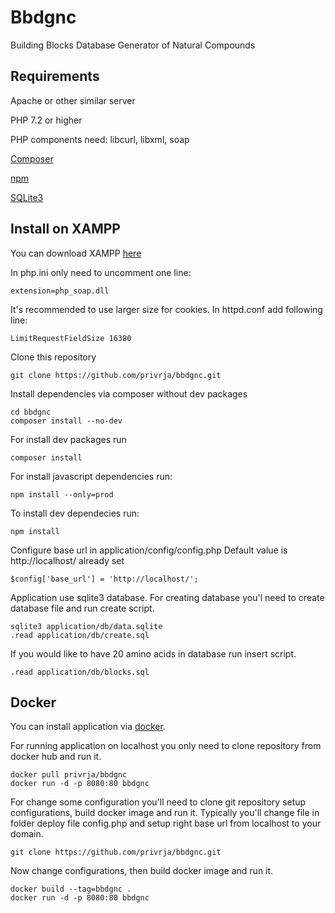 # Bbdgnc
Building Blocks Database Generator of Natural Compounds

## Requirements
Apache or other similar server

PHP 7.2 or higher

PHP components need: libcurl, libxml, soap

[Composer](https://getcomposer.org/download/)

[npm](https://nodejs.org/en/)

[SQLite3](https://www.sqlite.org/download.html)

## Install on XAMPP
You can download XAMPP [here](https://www.apachefriends.org/index.html)

In php.ini only need to uncomment one line:

    extension=php_soap.dll
    
It's recommended to use larger size for cookies. In httpd.conf add following line:

    LimitRequestFieldSize 16380

Clone this repository
    
    git clone https://github.com/privrja/bbdgnc.git

Install dependencies via composer without dev packages

    cd bbdgnc
    composer install --no-dev

For install dev packages run

    composer install
    
For install javascript dependencies run:
    
    npm install --only=prod 
    
To install dev dependecies run:

    npm install
    
Configure base url in application/config/config.php
Default value is http://localhost/ already set

    $config['base_url'] = 'http://localhost/';
    

Application use sqlite3 database.
For creating database you'l need to create database file and run create script.

    sqlite3 application/db/data.sqlite
    .read application/db/create.sql
    
If you would like to have 20 amino acids in database run insert script.    
    
    .read application/db/blocks.sql
    
## Docker

You can install application via [docker](https://www.docker.com/get-started).

For running application on localhost you only need to clone repository from docker hub and run it.

    docker pull privrja/bbdgnc
    docker run -d -p 8080:80 bbdgnc
    
For change some configuration you'll need to clone git repository setup configurations, build docker image and run it.
Typically you'll change file in folder deploy file config.php and setup right base url from localhost to your domain.

    git clone https://github.com/privrja/bbdgnc.git
    
Now change configurations, then build docker image and run it. 
    
    docker build --tag=bbdgnc .
    docker run -d -p 8080:80 bbdgnc

